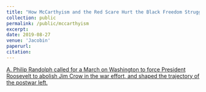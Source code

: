 ```yaml
---
title: "How McCarthyism and the Red Scare Hurt the Black Freedom Struggle"
collection: public
permalink: /public/mccarthyism
excerpt: 
date: 2019-08-27
venue: 'Jacobin'
paperurl: 
citation: 
---
```


[A. Philip Randolph called for a March on Washington to force President Roosevelt to abolish Jim Crow in the war effort, and shaped the trajectory of the postwar left.](https://www.jacobinmag.com/2019/08/the-first-march-on-washington)
